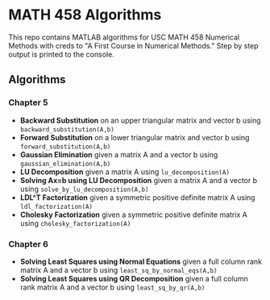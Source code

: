 # MATH 458 Algorithms
This repo contains MATLAB algorithms for USC MATH 458 Numerical Methods with creds to "A First Course in Numerical Methods." Step by step output is printed to the console.

## Algorithms

### Chapter 5
* **Backward Substitution** on an upper triangular matrix and vector b using `backward_substitution(A,b)`
* **Forward Substitution** on a lower triangular matrix and vector b using `forward_substitution(A,b)`
* **Gaussian Elimination** given a matrix A and a vector b using `gaussian_elimination(A,b)`
* **LU Decomposition** given a matrix A using `lu_decomposition(A)`
* **Solving Ax=b using LU Decomposition** given a matrix A and a vector b using `solve_by_lu_decomposition(A,b)`
* **LDL^T Factorization** given a symmetric positive definite matrix A using `ldl_factorization(A)`
* **Cholesky Factorization** given a symmetric positive definite matrix A using `cholesky_factorization(A)`

### Chapter 6
* **Solving Least Squares using Normal Equations** given a full column rank matrix A and a vector b using `least_sq_by_normal_eqs(A,b)`
* **Solving Least Squares using QR Decomposition** given a full column rank matrix A and a vector b using `least_sq_by_qr(A,b)`
